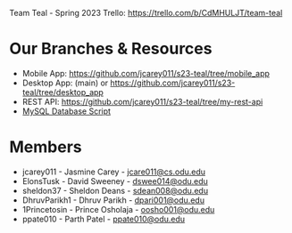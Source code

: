 Team Teal - Spring 2023
Trello: https://trello.com/b/CdMHULJT/team-teal

# Our Branches & Resources
 - Mobile App: https://github.com/jcarey011/s23-teal/tree/mobile_app
 - Desktop App: (main) or https://github.com/jcarey011/s23-teal/tree/desktop_app
 - REST API: https://github.com/jcarey011/s23-teal/tree/my-rest-api
 - [MySQL Database Script](https://github.com/jcarey011/s23-teal/blob/desktop_app/database/drive_safe.sql)

# Members

 - jcarey011 - Jasmine Carey - jcare011@cs.odu.edu
 - ElonsTusk - David Sweeney - dswee014@odu.edu
 - sheldon37 - Sheldon Deans - sdean008@odu.edu
 - DhruvParikh1 - Dhruv Parikh - dpari001@odu.edu
 - 1Princetosin - Prince Osholaja - oosho001@odu.edu
 - ppate010 - Parth Patel - ppate010@odu.edu
